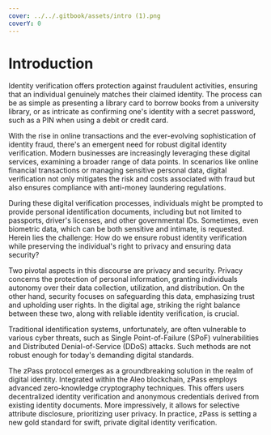 ```yaml
---
cover: ../../.gitbook/assets/intro (1).png
coverY: 0
---
```


# Introduction

Identity verification offers protection against fraudulent activities, ensuring that an individual genuinely matches their claimed identity. The process can be as simple as presenting a library card to borrow books from a university library, or as intricate as confirming one's identity with a secret password, such as a PIN when using a debit or credit card.

With the rise in online transactions and the ever-evolving sophistication of identity fraud, there's an emergent need for robust digital identity verification. Modern businesses are increasingly leveraging these digital services, examining a broader range of data points. In scenarios like online financial transactions or managing sensitive personal data, digital verification not only mitigates the risk and costs associated with fraud but also ensures compliance with anti-money laundering regulations.

During these digital verification processes, individuals might be prompted to provide personal identification documents, including but not limited to passports, driver's licenses, and other governmental IDs. Sometimes, even biometric data, which can be both sensitive and intimate, is requested. Herein lies the challenge: How do we ensure robust identity verification while preserving the individual's right to privacy and ensuring data security?

Two pivotal aspects in this discourse are privacy and security. Privacy concerns the protection of personal information, granting individuals autonomy over their data collection, utilization, and distribution. On the other hand, security focuses on safeguarding this data, emphasizing trust and upholding user rights. In the digital age, striking the right balance between these two, along with reliable identity verification, is crucial.

Traditional identification systems, unfortunately, are often vulnerable to various cyber threats, such as Single Point-of-Failure (SPoF) vulnerabilities and Distributed Denial-of-Service (DDoS) attacks. Such methods are not robust enough for today's demanding digital standards.

The zPass protocol emerges as a groundbreaking solution in the realm of digital identity. Integrated within the Aleo blockchain, zPass employs advanced zero-knowledge cryptography techniques. This offers users decentralized identity verification and anonymous credentials derived from existing identity documents. More impressively, it allows for selective attribute disclosure, prioritizing user privacy. In practice, zPass is setting a new gold standard for swift, private digital identity verification.
